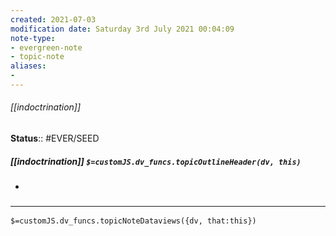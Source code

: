 ```yaml
---
created: 2021-07-03
modification date: Saturday 3rd July 2021 00:04:09
note-type: 
- evergreen-note
- topic-note
aliases:
- 
---
```

 
###### [[indoctrination]]




**Status**:: #EVER/SEED

##### [[indoctrination]] `$=customJS.dv_funcs.topicOutlineHeader(dv, this)`

- 


### <hr class="dataviews"/>
`$=customJS.dv_funcs.topicNoteDataviews({dv, that:this})`